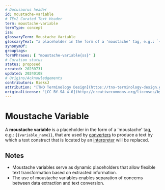 ```yaml
---
# Docusaurus header
id: moustache-variable
# TEv2 Curated Text Header
term: moustache-variable
termType: concept
isa:
glossaryTerm: Moustache Variable
glossaryText: "a placeholder in the form of a 'moustache' tag, e.g.: `{{variable_name}}`, that are used by [converters](@) to produce a text by which a text construct that is located by an [interpreter](@) will be replaced. See also https://mustache.github.io/mustache.5.html"
synonymOf:
grouptags:
formPhrases: [ "moustache-variable{ss}" ]
# Curation status
status: proposed
created: 20230731
updated: 20240108
# Origins/Acknowledgements
contributors: RieksJ
attribution: "[TNO Terminology Design](https://tno-terminology-design.github.io/tev2-specifications/docs)"
originalLicense: "[CC BY-SA 4.0](http://creativecommons.org/licenses/by-sa/4.0/?ref=chooser-v1)"
---
```


# Moustache Variable

A **moustache variable** is a placeholder in the form of a 'moustache' tag, e.g.: `{{variable_name}}`, that are used by [converters](@) to produce a text by which a text construct that is located by an [interpreter](@) will be replaced.

## Notes

- Moustache variables serve as dynamic placeholders that allow flexible text transformation based on extracted information.
- The use of moustache variables enables separation of concerns between data extraction and text conversion.
